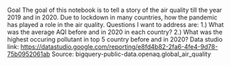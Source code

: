 Goal
The goal of this notebook is to tell a story of the air quality till the year 2019 and in 2020. Due to lockdown in many countries, how the pandemic has played a role in the air quality.
Questions I want to address are:
1.) What was the average AQI before and in 2020 in each country?
2.) What was the highest occuring pollutant in top 5 country before and in 2020?
Data studio link: https://datastudio.google.com/reporting/e8fd4b82-2fa6-4fe4-9d78-75b0952061ab
Source: bigquery-public-data.openaq.global_air_quality
